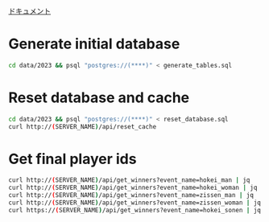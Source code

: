 
[ドキュメント](https://kazutomurase.github.io/)

# Generate initial database

```bash
cd data/2023 && psql "postgres://(****)" < generate_tables.sql
```

# Reset database and cache

```bash
cd data/2023 && psql "postgres://(****)" < reset_database.sql
curl http://(SERVER_NAME)/api/reset_cache
```

# Get final player ids

```bash
curl http://(SERVER_NAME)/api/get_winners?event_name=hokei_man | jq
curl http://(SERVER_NAME)/api/get_winners?event_name=hokei_woman | jq
curl http://(SERVER_NAME)/api/get_winners?event_name=zissen_man | jq
curl http://(SERVER_NAME)/api/get_winners?event_name=zissen_woman | jq
curl https://(SERVER_NAME)/api/get_winners?event_name=hokei_sonen | jq
```
